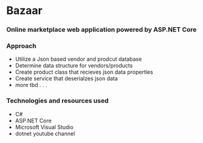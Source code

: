 # Bazaar

### Online marketplace web application powered by ASP.NET Core

### Approach
- Utilize a Json based vendor and prodcut database
- Determine data structure for vendors/products
- Create product class that recieves json data properties
- Create service that deserialzes json data
- more tbd . . .

### Technologies and resources used
- C#
- ASP.NET Core
- Microsoft Visual Studio
- dotnet youtube channel